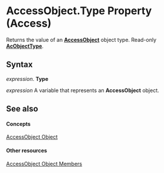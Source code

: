 
# AccessObject.Type Property (Access)

Returns the value of an  **[AccessObject](8a770b33-5bff-120a-6707-ca214ee5ced3.md)** object type. Read-only **[AcObjectType](157a8d35-2b27-4f62-8e74-525043f6ec71.md)**.


## Syntax

 _expression_. **Type**

 _expression_ A variable that represents an **AccessObject** object.


## See also


#### Concepts


[AccessObject Object](8a770b33-5bff-120a-6707-ca214ee5ced3.md)
#### Other resources


[AccessObject Object Members](78aaacb1-c0d3-d809-088d-d543ecd71de3.md)